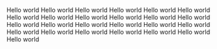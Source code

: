 Hello world
Hello world
Hello world
Hello world
Hello world
Hello world
Hello world
Hello world
Hello world
Hello world
Hello world
Hello world
Hello world
Hello world
Hello world
Hello world
Hello world
Hello world
Hello world
Hello world
Hello world
Hello world
Hello world
Hello world
Hello world
